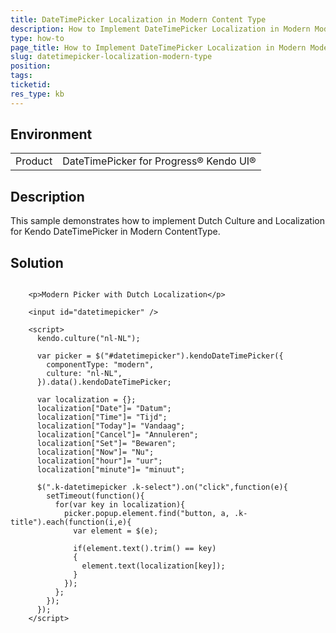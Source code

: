 ```yaml
---
title: DateTimePicker Localization in Modern Content Type
description: How to Implement DateTimePicker Localization in Modern Mode
type: how-to
page_title: How to Implement DateTimePicker Localization in Modern Mode | Kendo UI DateTimePicker for jQuery
slug: datetimepicker-localization-modern-type
position: 
tags: 
ticketid: 
res_type: kb
---
```


## Environment
<table>
	<tbody>
		<tr>
			<td>Product</td>
			<td>DateTimePicker for Progress® Kendo UI®</td>
		</tr>
	</tbody>
</table>


## Description

This sample demonstrates how to implement Dutch Culture and Localization for Kendo DateTimePicker in Modern ContentType.

## Solution

```dojo
  
    <p>Modern Picker with Dutch Localization</p>
    
    <input id="datetimepicker" />
    
    <script>
      kendo.culture("nl-NL");

      var picker = $("#datetimepicker").kendoDateTimePicker({
        componentType: "modern",
        culture: "nl-NL",
      }).data().kendoDateTimePicker;

      var localization = {};
      localization["Date"]= "Datum";
      localization["Time"]= "Tijd";
      localization["Today"]= "Vandaag";
      localization["Cancel"]= "Annuleren";
      localization["Set"]= "Bewaren";
      localization["Now"]= "Nu";
      localization["hour"]= "uur";
      localization["minute"]= "minuut";

      $(".k-datetimepicker .k-select").on("click",function(e){
        setTimeout(function(){
          for(var key in localization){
            picker.popup.element.find("button, a, .k-title").each(function(i,e){
              var element = $(e);

              if(element.text().trim() == key)
              {
                element.text(localization[key]);
              }
            });
          };
        });
      });
    </script>
``` 
